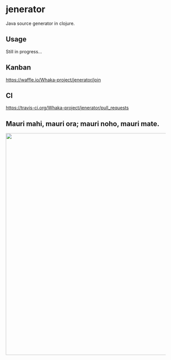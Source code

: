 # jenerator

Java source generator in clojure.

## Usage

Still in progress...

## Kanban

https://waffle.io/Whaka-project/jenerator/join

## CI

https://travis-ci.org/Whaka-project/jenerator/pull_requests

## Mauri mahi, mauri ora; mauri noho, mauri mate.

<img src='http://i.imgur.com/YtakNPK.jpg' width='700px' />
